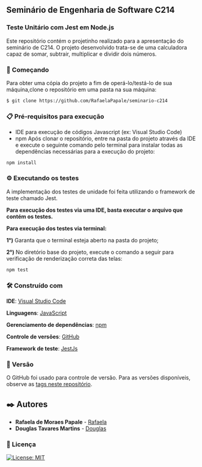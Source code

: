 ## Seminário de Engenharia de Software C214

### Teste Unitário com Jest em Node.js

<p>Este repositório contém o projetinho realizado para a apresentação do seminário de C214. O projeto desenvolvido trata-se de uma calculadora capaz de somar, subtrair, multiplicar e dividir dois números.</p>

### 🚀 Começando
Para obter uma cópia do projeto a fim de operá-lo/testá-lo de sua máquina,clone o repositório em uma pasta na sua máquina:
```
$ git clone https://github.com/RafaelaPapale/seminario-c214
```

### 📋 Pré-requisitos para execução
- IDE para execução de códigos Javascript (ex: Visual Studio Code)
- npm 
Após clonar o repositório, entre na pasta do projeto através da IDE e execute o seguinte comando pelo terminal para instalar todas as dependências necessárias para a execução do projeto:
```
npm install
```

### ⚙️ Executando os testes
A implementação dos testes de unidade  foi feita utilizando o framework de teste chamado Jest.

**Para execução dos testes via uma IDE, basta executar o arquivo que contém os testes.**

**Para execução dos testes via terminal:**

**1°)** Garanta que o terminal esteja aberto na pasta do projeto;

**2°)** No diretório base do projeto, execute o comando a seguir para verificação de renderização correta das telas: 
```
npm test
```

### 🛠️ Construído com

**IDE**: [Visual Studio Code](https://code.visualstudio.com/)

**Linguagens**: [JavaScript](https://www.javascript.com/)

**Gerenciamento de dependências**: [npm](https://www.npmjs.com/)

**Controle de versões**: [GitHub](https://github.com/)

**Framework de teste**: [JestJs](https://jestjs.io/pt-BR/)

### 📌 Versão
O GitHub foi usado para controle de versão. Para as versões disponíveis, observe as [tags neste repositório](https://github.com/RafaelaPapale/seminario-c214).

## ✒️ Autores

* **Rafaela de Moraes Papale** - [Rafaela](https://github.com/RafaelaPapale)
* **Douglas Tavares Martins** - [Douglas](https://github.com/tavares-douglas)

### 📄 Licença
[![License: MIT](https://img.shields.io/badge/License-MIT-yellow.svg)](https://badges.mit-license.org/)
